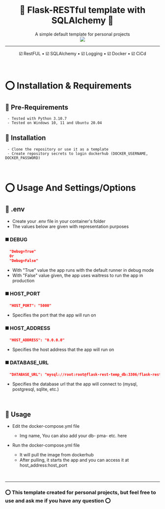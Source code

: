 <h1 align="center">🤖 Flask-RESTful template with SQLAlchemy 🤖</h1>
<div align="center">
  A simple default template for personal projects<br>
  <img src="https://user-images.githubusercontent.com/126655075/223354284-3a55f95b-cd0c-42ea-9ceb-3c1cb8c10129.png">
  <hr>
  
  ☑️ RestFUL • ☑️ SQLAlchemy • ☑️ Logging • ☑️ Docker • ☑️ CiCd
</div>

<br>

# ⭕ Installation & Requirements

## 🔹 Pre-Requirements
     - Tested with Python 3.10.7
     - Tested on Windows 10, 11 and Ubuntu 20.04
## 🔹 Installation
     - Clone the repository or use it as a template
     - Create repository secrets to login dockerhub (DOCKER_USERNAME, DOCKER_PASSWORD)
<br>

# ⭕ Usage And Settings/Options

## 🔹 .env
- Create your .env file in your container's folder
- The values below are given with representation purposes
### ◼️ DEBUG
```json
  "Debug=True"
  Or
  "Debug=False"
```
- With "True" value the app runs with the default runner in debug mode
- With "False" value given, the app uses waitress to run the app in production

### ◼️ HOST_PORT
```json
  "HOST_PORT": "5000"
```
- Specifies the port that the app will run on

### ◼️ HOST_ADDRESS
```json
  "HOST_ADDRESS": "0.0.0.0"
```
- Specifies the host address that the app will run on

### ◼️ DATABASE_URL
```json
  "DATABASE_URL": "mysql://root:root@flask-rest-temp_db:3306/flask-rest-temp"
```
- Specifies the database url that the app will connect to (mysql, postgresql, sqlite, etc.)

<br>

## 🔹 Usage
- Edit the docker-compose.yml file
  - Img name, You can also add your db- pma- etc. here
 
- Run the docker-compose.yml file
  - It will pull the image from dockerhub
  - After pulling, it starts the app and you can access it at host_address:host_port

<br><hr>

### ⭕ This template created for personal projects, but feel free to use and ask me if you have any question  ⭕
